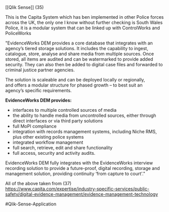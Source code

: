  [[Qlik Sense]] (35)

This is the Capita System which has ben implemented in other Police forces across the UK, the only one I know without further checking is South Wales Police, it is a modular system that can be linked up with ControlWorks and PoliceWorks

"EvidenceWorks DEM provides a core database that integrates with an agency’s tiered storage solutions. It includes the capability to ingest, catalogue, store, analyse and share media from multiple sources. Once stored, all items are audited and can be watermarked to provide added security. They can also then be added to digital case files and forwarded to criminal justice partner agencies.

The solution is scaleable and can be deployed locally or regionally, and offers a modular structure for phased growth – to best suit an agency’s specific requirements. 

**EvidenceWorks DEM provides:**

-   interfaces to multiple controlled sources of media
-   the ability to handle media from uncontrolled sources, either through direct interfaces or via third party solutions
-   full MoPI compliance
-   integration with records management systems, including Niche RMS, plus other existing police systems
-   integrated workflow management
-   full search, retrieve, edit and share functionality
-   full access, security and activity audits.

EvidenceWorks DEM fully integrates with the EvidenceWorks interview recording solution to provide a future-proof, digital recording, storage and management solution, providing continuity ‘from capture to court'."

All of the above taken from (37)  
https://www.capita.com/expertise/industry-specific-services/public-safety/digital-evidence-management/evidence-management-technology

#Qlik-Sense-Application
